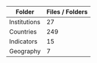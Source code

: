 | Folder       |   Files / Folders |
|--------------|-------------------|
| Institutions |                27 |
| Countries    |               249 |
| Indicators   |                15 |
| Geography    |                 7 |
